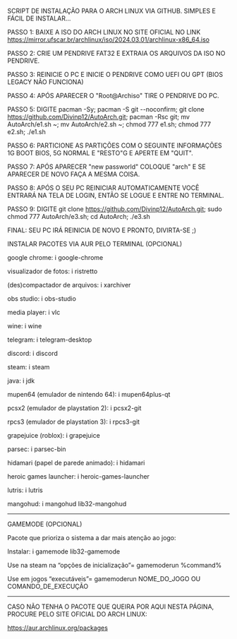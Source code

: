 SCRIPT DE INSTALAÇÃO PARA O ARCH LINUX VIA GITHUB. SIMPLES E FÁCIL DE INSTALAR...

PASSO 1: BAIXE A ISO DO ARCH LINUX NO SITE OFICIAL NO LINK https://mirror.ufscar.br/archlinux/iso/2024.03.01/archlinux-x86_64.iso

PASSO 2: CRIE UM PENDRIVE FAT32 E EXTRAIA OS ARQUIVOS DA ISO NO PENDRIVE.

PASSO 3: REINICIE O PC E INICIE O PENDRIVE COMO UEFI OU GPT (BIOS LEGACY NÃO FUNCIONA)

PASSO 4: APÓS APARECER O "Root@Archiso" TIRE O PENDRIVE DO PC.

PASSO 5: DIGITE pacman -Sy; pacman -S git --noconfirm; git clone https://github.com/Divinp12/AutoArch.git; pacman -Rsc git; mv AutoArch/e1.sh ~; mv AutoArch/e2.sh ~; chmod 777 e1.sh; chmod 777 e2.sh; ./e1.sh

PASSO 6: PARTICIONE AS PARTIÇÕES COM O SEGUINTE INFORMAÇÕES 1G BOOT BIOS, 5G NORMAL E "RESTO"G E APERTE EM "QUIT".

PASSO 7: APÓS APARECER "new passworld" COLOQUE "arch" E SE APARECER DE NOVO FAÇA A MESMA COISA.

PASSO 8: APÓS O SEU PC REINICIAR AUTOMATICAMENTE VOCÊ ENTRARÁ NA TELA DE LOGIN, ENTÃO SE LOGUE E ENTRE NO TERMINAL.

PASSO 9: DIGITE git clone https://github.com/Divinp12/AutoArch.git; sudo chmod 777 AutoArch/e3.sh; cd AutoArch; ./e3.sh

FINAL: SEU PC IRÁ REINICIA DE NOVO E PRONTO, DIVIRTA-SE ;)



INSTALAR PACOTES VIA AUR PELO TERMINAL (OPCIONAL)

google chrome: i google-chrome

visualizador de fotos: i ristretto

(des)compactador de arquivos: i xarchiver

obs studio: i obs-studio

media player: i vlc

wine: i wine

telegram: i telegram-desktop

discord: i discord

steam: i steam

java: i jdk

mupen64 (emulador de nintendo 64): i mupen64plus-qt

pcsx2 (emulador de playstation 2): i pcsx2-git

rpcs3 (emulador de playstation 3): i rpcs3-git

grapejuice (roblox): i grapejuice

parsec: i parsec-bin

hidamari (papel de parede animado): i hidamari

heroic games launcher: i heroic-games-launcher

lutris: i lutris

mangohud: i mangohud lib32-mangohud
____________________________________________________________________________________________________
GAMEMODE (OPCIONAL)

Pacote que prioriza o sistema a dar mais atenção ao jogo:

Instalar: i gamemode lib32-gamemode

Use na steam na “opções de inicialização”= gamemoderun %command%

Use em jogos “executáveis”= gamemoderun NOME_DO_JOGO OU COMANDO_DE_EXECUÇÃO
____________________________________________________________________________________________________

CASO NÃO TENHA O PACOTE QUE QUEIRA POR AQUI NESTA PÁGINA, PROCURE PELO SITE OFICIAL DO ARCH LINUX:

https://aur.archlinux.org/packages

